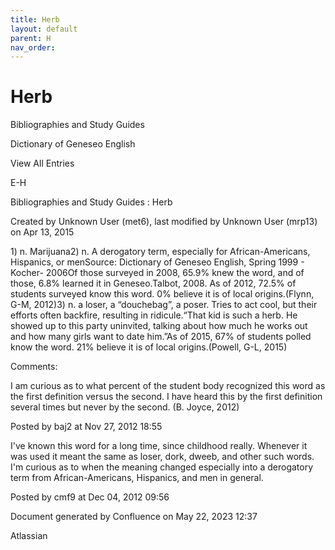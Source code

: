 ```yaml
---
title: Herb
layout: default
parent: H
nav_order:
---
```


# Herb

Bibliographies and Study Guides

Dictionary of Geneseo English

View All Entries

E-H

Bibliographies and Study Guides : Herb

Created by  Unknown User (met6), last modified by  Unknown User (mrp13) on Apr 13, 2015

1) n. Marijuana2) n. A derogatory term, especially for African-Americans, Hispanics, or menSource: Dictionary of Geneseo English, Spring 1999 - Kocher- 2006Of those surveyed in 2008, 65.9% knew the word, and of those, 6.8% learned it in Geneseo.Talbot, 2008. As of 2012, 72.5% of students surveyed know this word. 0% believe it is of local origins.(Flynn, G-M, 2012)3) n. a loser, a “douchebag”, a poser. Tries to act cool, but their efforts often backfire, resulting in ridicule.“That kid is such a herb. He showed up to this party uninvited, talking about how much he works out and how many girls want to date him.”As of 2015, 67% of students polled know the word. 21% believe it is of local origins.(Powell, G-L, 2015)

Comments:

I am curious as to what percent of the student body recognized this word as the first definition versus the second. I have heard this by the first definition several times but never by the second. (B. Joyce, 2012)

Posted by baj2 at Nov 27, 2012 18:55

I've known this word for a long time, since childhood really. Whenever it was used it meant the same as loser, dork, dweeb, and other such words. I'm curious as to when the meaning changed especially into a derogatory term from African-Americans, Hispanics, and men in general.

Posted by cmf9 at Dec 04, 2012 09:56

Document generated by Confluence on May 22, 2023 12:37

Atlassian
